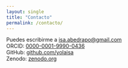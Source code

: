 ```yaml
---
layout: single
title: "Contacto"
permalink: /contacto/
---
```


Puedes escribirme a [isa.abedrapo@gmail.com](mailto:isa.abedrapo@gmail.com)  
ORCID: [0000-0001-9990-0436](https://orcid.org/0000-0001-9990-0436)  
GitHub: [github.com/yolaisa](https://github.com/yolaisa)  
Zenodo: [zenodo.org](https://zenodo.org/search?page=1&size=20&q=Isabel%20Abedrapo)
